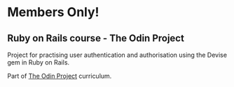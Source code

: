 # Members Only!

## Ruby on Rails course - The Odin Project

Project for practising user authentication and authorisation using the Devise
gem in Ruby on Rails.

Part of [The Odin Project](https://www.theodinproject.com/) curriculum.
